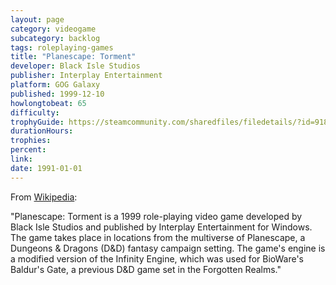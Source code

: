 ```yaml
---
layout: page
category: videogame
subcategory: backlog
tags: roleplaying-games
title: "Planescape: Torment"
developer: Black Isle Studios
publisher: Interplay Entertainment
platform: GOG Galaxy
published: 1999-12-10
howlongtobeat: 65
difficulty:
trophyGuide: https://steamcommunity.com/sharedfiles/filedetails/?id=918250506
durationHours:
trophies:
percent:
link:
date: 1991-01-01
---
```


From [Wikipedia](https://en.wikipedia.org/wiki/Planescape:_Torment):

"Planescape: Torment is a 1999 role-playing video game developed by Black Isle Studios and published by Interplay Entertainment for Windows. The game takes place in locations from the multiverse of Planescape, a Dungeons & Dragons (D&D) fantasy campaign setting. The game's engine is a modified version of the Infinity Engine, which was used for BioWare's Baldur's Gate, a previous D&D game set in the Forgotten Realms."
